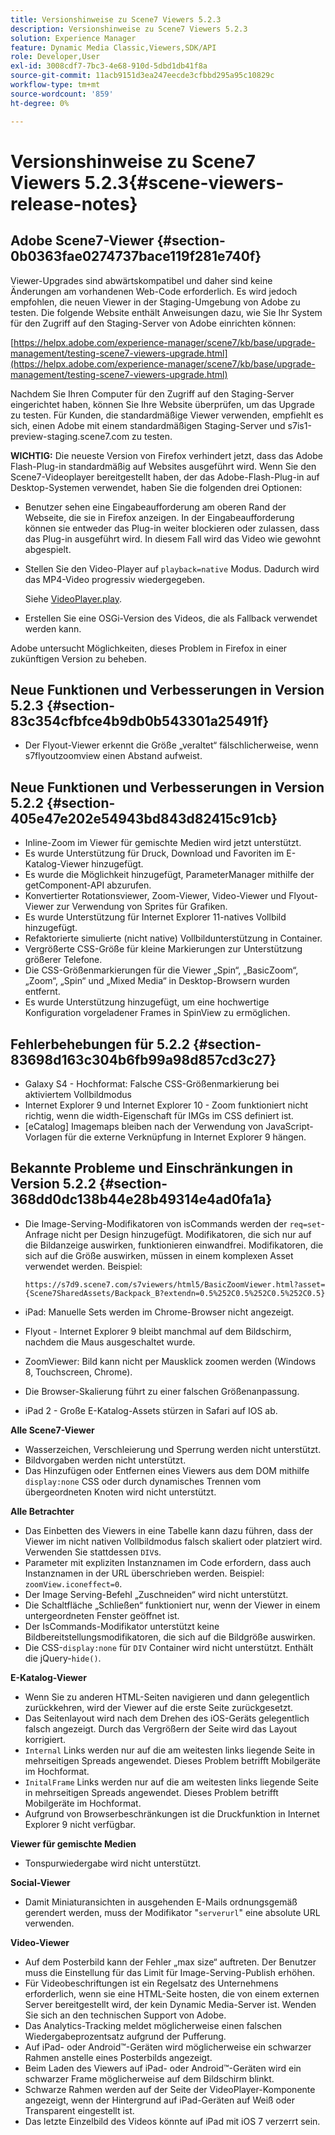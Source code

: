 ```yaml
---
title: Versionshinweise zu Scene7 Viewers 5.2.3
description: Versionshinweise zu Scene7 Viewers 5.2.3
solution: Experience Manager
feature: Dynamic Media Classic,Viewers,SDK/API
role: Developer,User
exl-id: 3008cdf7-7bc3-4e68-910d-5dbd1db41f8a
source-git-commit: 11acb9151d3ea247eecde3cfbbd295a95c10829c
workflow-type: tm+mt
source-wordcount: '859'
ht-degree: 0%

---
```


# Versionshinweise zu Scene7 Viewers 5.2.3{#scene-viewers-release-notes}

## Adobe Scene7-Viewer {#section-0b0363fae0274737bace119f281e740f}

Viewer-Upgrades sind abwärtskompatibel und daher sind keine Änderungen am vorhandenen Web-Code erforderlich. Es wird jedoch empfohlen, die neuen Viewer in der Staging-Umgebung von Adobe zu testen. Die folgende Website enthält Anweisungen dazu, wie Sie Ihr System für den Zugriff auf den Staging-Server von Adobe einrichten können:

[https://helpx.adobe.com/experience-manager/scene7/kb/base/upgrade-management/testing-scene7-viewers-upgrade.html](https://helpx.adobe.com/experience-manager/scene7/kb/base/upgrade-management/testing-scene7-viewers-upgrade.html)

Nachdem Sie Ihren Computer für den Zugriff auf den Staging-Server eingerichtet haben, können Sie Ihre Website überprüfen, um das Upgrade zu testen. Für Kunden, die standardmäßige Viewer verwenden, empfiehlt es sich, einen Adobe mit einem standardmäßigen Staging-Server und s7is1-preview-staging.scene7.com zu testen.

**WICHTIG:** Die neueste Version von Firefox verhindert jetzt, dass das Adobe Flash-Plug-in standardmäßig auf Websites ausgeführt wird. Wenn Sie den Scene7-Videoplayer bereitgestellt haben, der das Adobe-Flash-Plug-in auf Desktop-Systemen verwendet, haben Sie die folgenden drei Optionen:

* Benutzer sehen eine Eingabeaufforderung am oberen Rand der Webseite, die sie in Firefox anzeigen. In der Eingabeaufforderung können sie entweder das Plug-in weiter blockieren oder zulassen, dass das Plug-in ausgeführt wird. In diesem Fall wird das Video wie gewohnt abgespielt.
* Stellen Sie den Video-Player auf `playback=native` Modus. Dadurch wird das MP4-Video progressiv wiedergegeben.

  Siehe [VideoPlayer.play](../../c-html5-s7-aem-asset-viewers/c-html5-video-reference/c-html5-video-cmdref/r-html5-video-viewer-conf-attrib-videoplayer-playback.md#reference-13ec45db4cd4443b842f310153623221).

* Erstellen Sie eine OSGi-Version des Videos, die als Fallback verwendet werden kann.

Adobe untersucht Möglichkeiten, dieses Problem in Firefox in einer zukünftigen Version zu beheben.

## Neue Funktionen und Verbesserungen in Version 5.2.3 {#section-83c354cfbfce4b9db0b543301a25491f}

* Der Flyout-Viewer erkennt die Größe „veraltet“ fälschlicherweise, wenn s7flyoutzoomview einen Abstand aufweist.

## Neue Funktionen und Verbesserungen in Version 5.2.2 {#section-405e47e202e54943bd843d82415c91cb}

* Inline-Zoom im Viewer für gemischte Medien wird jetzt unterstützt.
* Es wurde Unterstützung für Druck, Download und Favoriten im E-Katalog-Viewer hinzugefügt.
* Es wurde die Möglichkeit hinzugefügt, ParameterManager mithilfe der getComponent-API abzurufen.
* Konvertierter Rotationsviewer, Zoom-Viewer, Video-Viewer und Flyout-Viewer zur Verwendung von Sprites für Grafiken.
* Es wurde Unterstützung für Internet Explorer 11-natives Vollbild hinzugefügt.
* Refaktorierte simulierte (nicht native) Vollbildunterstützung in Container.
* Vergrößerte CSS-Größe für kleine Markierungen zur Unterstützung größerer Telefone.
* Die CSS-Größenmarkierungen für die Viewer „Spin“, „BasicZoom“, „Zoom“, „Spin“ und „Mixed Media“ in Desktop-Browsern wurden entfernt.
* Es wurde Unterstützung hinzugefügt, um eine hochwertige Konfiguration vorgeladener Frames in SpinView zu ermöglichen.

## Fehlerbehebungen für 5.2.2 {#section-83698d163c304b6fb99a98d857cd3c27}

* Galaxy S4 - Hochformat: Falsche CSS-Größenmarkierung bei aktiviertem Vollbildmodus
* Internet Explorer 9 und Internet Explorer 10 - Zoom funktioniert nicht richtig, wenn die width-Eigenschaft für IMGs im CSS definiert ist.
* [eCatalog] Imagemaps bleiben nach der Verwendung von JavaScript-Vorlagen für die externe Verknüpfung in Internet Explorer 9 hängen.

## Bekannte Probleme und Einschränkungen in Version 5.2.2 {#section-368dd0dc138b44e28b49314e4ad0fa1a}

* Die Image-Serving-Modifikatoren von isCommands werden der `req=set`-Anfrage nicht per Design hinzugefügt. Modifikatoren, die sich nur auf die Bildanzeige auswirken, funktionieren einwandfrei. Modifikatoren, die sich auf die Größe auswirken, müssen in einem komplexen Asset verwendet werden. Beispiel:

  ```
  https://s7d9.scene7.com/s7viewers/html5/BasicZoomViewer.html?asset= {Scene7SharedAssets/Backpack_B?extendn=0.5%252C0.5%252C0.5%252C0.5}
  ```

* iPad: Manuelle Sets werden im Chrome-Browser nicht angezeigt.
* Flyout - Internet Explorer 9 bleibt manchmal auf dem Bildschirm, nachdem die Maus ausgeschaltet wurde.
* ZoomViewer: Bild kann nicht per Mausklick zoomen werden (Windows 8, Touchscreen, Chrome).
* Die Browser-Skalierung führt zu einer falschen Größenanpassung.
* iPad 2 - Große E-Katalog-Assets stürzen in Safari auf IOS ab.

**Alle Scene7-Viewer**

* Wasserzeichen, Verschleierung und Sperrung werden nicht unterstützt.
* Bildvorgaben werden nicht unterstützt.
* Das Hinzufügen oder Entfernen eines Viewers aus dem DOM mithilfe `display:none` CSS oder durch dynamisches Trennen vom übergeordneten Knoten wird nicht unterstützt.

**Alle Betrachter**

* Das Einbetten des Viewers in eine Tabelle kann dazu führen, dass der Viewer im nicht nativen Vollbildmodus falsch skaliert oder platziert wird. Verwenden Sie stattdessen `DIV`s.
* Parameter mit expliziten Instanznamen im Code erfordern, dass auch Instanznamen in der URL überschrieben werden. Beispiel: `zoomView.iconeffect=0`.
* Der Image Serving-Befehl „Zuschneiden“ wird nicht unterstützt.
* Die Schaltfläche „Schließen“ funktioniert nur, wenn der Viewer in einem untergeordneten Fenster geöffnet ist.
* Der IsCommands-Modifikator unterstützt keine Bildbereitstellungsmodifikatoren, die sich auf die Bildgröße auswirken.
* Die CSS-`display:none` für `DIV` Container wird nicht unterstützt. Enthält die jQuery-`hide()`.

**E-Katalog-Viewer**

* Wenn Sie zu anderen HTML-Seiten navigieren und dann gelegentlich zurückkehren, wird der Viewer auf die erste Seite zurückgesetzt.
* Das Seitenlayout wird nach dem Drehen des iOS-Geräts gelegentlich falsch angezeigt. Durch das Vergrößern der Seite wird das Layout korrigiert.
* `Internal` Links werden nur auf die am weitesten links liegende Seite in mehrseitigen Spreads angewendet. Dieses Problem betrifft Mobilgeräte im Hochformat.
* `InitalFrame` Links werden nur auf die am weitesten links liegende Seite in mehrseitigen Spreads angewendet. Dieses Problem betrifft Mobilgeräte im Hochformat.
* Aufgrund von Browserbeschränkungen ist die Druckfunktion in Internet Explorer 9 nicht verfügbar.

**Viewer für gemischte Medien**

* Tonspurwiedergabe wird nicht unterstützt.

**Social-Viewer**

* Damit Miniaturansichten in ausgehenden E-Mails ordnungsgemäß gerendert werden, muss der Modifikator &quot;`serverurl`&quot; eine absolute URL verwenden.

**Video-Viewer**

* Auf dem Posterbild kann der Fehler „max size“ auftreten. Der Benutzer muss die Einstellung für das Limit für Image-Serving-Publish erhöhen.
* Für Videobeschriftungen ist ein Regelsatz des Unternehmens erforderlich, wenn sie eine HTML-Seite hosten, die von einem externen Server bereitgestellt wird, der kein Dynamic Media-Server ist. Wenden Sie sich an den technischen Support von Adobe.
* Das Analytics-Tracking meldet möglicherweise einen falschen Wiedergabeprozentsatz aufgrund der Pufferung.
* Auf iPad- oder Android™-Geräten wird möglicherweise ein schwarzer Rahmen anstelle eines Posterbilds angezeigt.
* Beim Laden des Viewers auf iPad- oder Android™-Geräten wird ein schwarzer Frame möglicherweise auf dem Bildschirm blinkt.
* Schwarze Rahmen werden auf der Seite der VideoPlayer-Komponente angezeigt, wenn der Hintergrund auf iPad-Geräten auf Weiß oder Transparent eingestellt ist.
* Das letzte Einzelbild des Videos könnte auf iPad mit iOS 7 verzerrt sein.
